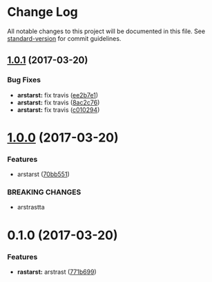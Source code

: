 # Change Log

All notable changes to this project will be documented in this file. See [standard-version](https://github.com/conventional-changelog/standard-version) for commit guidelines.

<a name="1.0.1"></a>
## [1.0.1](https://github.com/joefraley/meridian-git-commits/compare/v1.0.0...v1.0.1) (2017-03-20)


### Bug Fixes

* **arstarst:** fix travis ([ee2b7e1](https://github.com/joefraley/meridian-git-commits/commit/ee2b7e1))
* **arstarst:** fix travis ([8ac2c76](https://github.com/joefraley/meridian-git-commits/commit/8ac2c76))
* **arstarst:** fix travis ([c010294](https://github.com/joefraley/meridian-git-commits/commit/c010294))



<a name="1.0.0"></a>
# [1.0.0](https://github.com/joefraley/meridian-git-commits/compare/v0.0.0...v1.0.0) (2017-03-20)


### Features

* arstarst ([70bb551](https://github.com/joefraley/meridian-git-commits/commit/70bb551))


### BREAKING CHANGES

* arstrastta



<a name="0.1.0"></a>
# 0.1.0 (2017-03-20)


### Features

* **rastarst:** arstrast ([771b699](https://github.com/joefraley/meridian-git-commits/commit/771b699))
